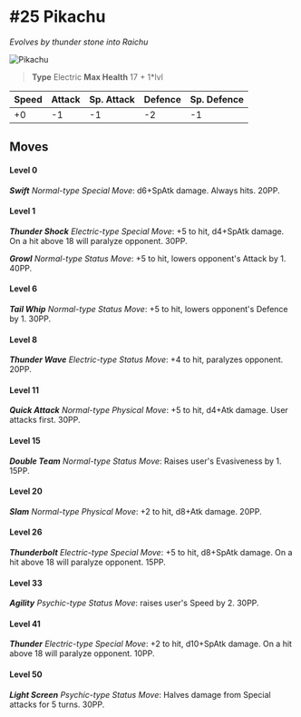 # #25 Pikachu
*Evolves by thunder stone into Raichu*

![Pikachu](https://img.pokemondb.net/sprites/home/normal/1x/pikachu.png)

> **Type** Electric
> **Max Health** 17 + 1\*lvl

| Speed | Attack | Sp. Attack | Defence | Sp. Defence |
| ----- | ------ | ---------- | ------- | ----------- |
| +0 | -1 | -1 | -2 | -1 |

## Moves
#### Level 0

***Swift** Normal-type Special Move*: d6+SpAtk damage. Always hits. 20PP.
#### Level 1

***Thunder Shock** Electric-type Special Move*: +5 to hit, d4+SpAtk damage. On a hit above 18 will paralyze opponent. 30PP.

***Growl** Normal-type Status Move*: +5 to hit, lowers opponent's Attack by 1. 40PP.
#### Level 6

***Tail Whip** Normal-type Status Move*: +5 to hit, lowers opponent's Defence by 1. 30PP.
#### Level 8

***Thunder Wave** Electric-type Status Move*: +4 to hit, paralyzes opponent. 20PP.
#### Level 11

***Quick Attack** Normal-type Physical Move*: +5 to hit, d4+Atk damage. User attacks first. 30PP.
#### Level 15

***Double Team** Normal-type Status Move*: Raises user's Evasiveness by 1. 15PP.
#### Level 20

***Slam** Normal-type Physical Move*: +2 to hit, d8+Atk damage.  20PP.
#### Level 26

***Thunderbolt** Electric-type Special Move*: +5 to hit, d8+SpAtk damage. On a hit above 18 will paralyze opponent. 15PP.
#### Level 33

***Agility** Psychic-type Status Move*: raises user's Speed by 2. 30PP.
#### Level 41

***Thunder** Electric-type Special Move*: +2 to hit, d10+SpAtk damage. On a hit above 18 will paralyze opponent. 10PP.
#### Level 50

***Light Screen** Psychic-type Status Move*: Halves damage from Special attacks for 5 turns. 30PP.

